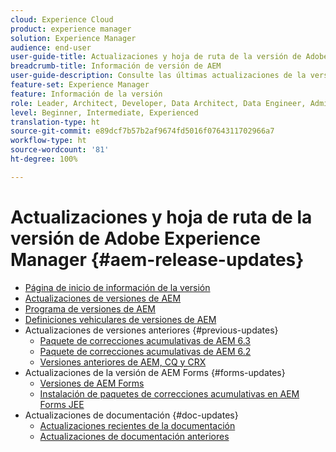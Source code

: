 ```yaml
---
cloud: Experience Cloud
product: experience manager
solution: Experience Manager
audience: end-user
user-guide-title: Actualizaciones y hoja de ruta de la versión de Adobe Experience Manager
breadcrumb-title: Información de versión de AEM
user-guide-description: Consulte las últimas actualizaciones de la versión de AEM.
feature-set: Experience Manager
feature: Información de la versión
role: Leader, Architect, Developer, Data Architect, Data Engineer, Administrator, Business Practitioner
level: Beginner, Intermediate, Experienced
translation-type: ht
source-git-commit: e89dcf7b57b2af9674fd5016f0764311702966a7
workflow-type: ht
source-wordcount: '81'
ht-degree: 100%

---
```



# Actualizaciones y hoja de ruta de la versión de Adobe Experience Manager {#aem-release-updates}

+ [Página de inicio de información de la versión](home.md)
+ [Actualizaciones de versiones de AEM](aem-releases-updates.md)
+ [Programa de versiones de AEM](update-releases-roadmap.md)
+ [Definiciones vehiculares de versiones de AEM](update-release-vehicle-definitions.md)
+ Actualizaciones de versiones anteriores {#previous-updates}
   + [Paquete de correcciones acumulativas de AEM 6.3](release-notes-aem-6-3-cumulative-fix-pack.md)
   + [Paquete de correcciones acumulativas de AEM 6.2](release-notes-aem-6-2-cumulative-fix-pack.md)
   + [Versiones anteriores de AEM, CQ y CRX](aem-previous-versions.md)
+ Actualizaciones de la versión de AEM Forms {#forms-updates}
   + [Versiones de AEM Forms](aem-forms-releases.md)
   + [Instalación de paquetes de correcciones acumulativas en AEM Forms JEE](install-cfp-aem-forms-jee.md)
+ Actualizaciones de documentación {#doc-updates}
   + [Actualizaciones recientes de la documentación](documentation-updates.md)
   + [Actualizaciones de documentación anteriores](previous-documentation-updates.md)
